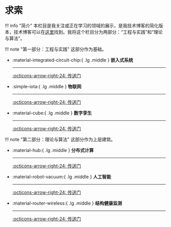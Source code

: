# __求索__
 
!!! info "简介"
    本栏目是我关注或正在学习的领域的展示，是我技术博客的简化版本，技术博客可以在[这里](http://www.cuishuaiwen.com:8000/)找到。我将这个栏目分为两部分：“工程与实践”和“理论与算法”。

!!! note "第一部分：工程与实践"
    这部分作为基础。
    
<div class="grid cards" markdown>

-   :material-integrated-circuit-chip:{ .lg .middle } __嵌入式系统__

    ---

    [:octicons-arrow-right-24: <a href="http://www.cuishuaiwen.com/LEARNING/learning/" target="_blank"> 传送门 </a>](#)

-   :simple-iota:{ .lg .middle } __物联网__

    ---

    [:octicons-arrow-right-24: <a href="http://www.cuishuaiwen.com/LEARNING/learning/" target="_blank"> 传送门 </a>](#)

-   :material-cube:{ .lg .middle } __数字孪生__

    ---

    [:octicons-arrow-right-24: <a href="http://www.cuishuaiwen.com/LEARNING/learning/" target="_blank"> 传送门 </a>](#)

</div>

!!! note "第二部分：理论与算法"
    这部分作为上层建筑。

<div class="grid cards" markdown>

-   :material-hub:{ .lg .middle } __分布式计算__

    ---

    [:octicons-arrow-right-24: <a href="http://www.cuishuaiwen.com/LEARNING/learning/" target="_blank"> 传送门 </a>](#)

-   :material-robot-vacuum:{ .lg .middle } __人工智能__

    ---

    [:octicons-arrow-right-24: <a href="http://www.cuishuaiwen.com/LEARNING/learning/" target="_blank"> 传送门 </a>](#)

-   :material-router-wireless:{ .lg .middle } __结构健康监测__

    ---

    [:octicons-arrow-right-24: <a href="http://www.cuishuaiwen.com/LEARNING/learning/" target="_blank"> 传送门 </a>](#)

</div>
